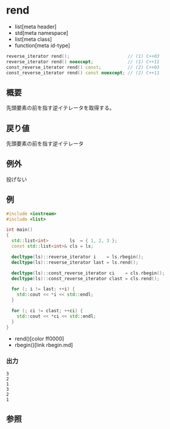 # rend
* list[meta header]
* std[meta namespace]
* list[meta class]
* function[meta id-type]

```cpp
reverse_iterator rend();                      // (1) C++03
reverse_iterator rend() noexcept;             // (1) C++11
const_reverse_iterator rend() const;          // (2) C++03
const_reverse_iterator rend() const noexcept; // (2) C++11
```

## 概要
先頭要素の前を指す逆イテレータを取得する。


## 戻り値
先頭要素の前を指す逆イテレータ


## 例外
投げない


## 例
```cpp example
#include <iostream>
#include <list>

int main()
{
  std::list<int>        ls  = { 1, 2, 3 };
  const std::list<int>& cls = ls;

  decltype(ls)::reverse_iterator i    = ls.rbegin();
  decltype(ls)::reverse_iterator last = ls.rend();

  decltype(ls)::const_reverse_iterator ci    = cls.rbegin();
  decltype(ls)::const_reverse_iterator clast = cls.rend();

  for (; i != last; ++i) {
    std::cout << *i << std::endl;
  }

  for (; ci != clast; ++ci) {
    std::cout << *ci << std::endl;
  }
}
```
* rend()[color ff0000]
* rbegin()[link rbegin.md]

### 出力
```
3
2
1
3
2
1
```

## 参照
